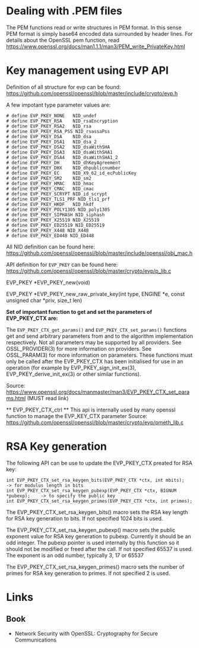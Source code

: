 # Dealing with .PEM files

The PEM functions read or write structures in PEM format. In this sense PEM format is simply base64 encoded data surrounded by header lines. For details about the OpenSSL pem function, read https://www.openssl.org/docs/man1.1.1/man3/PEM_write_PrivateKey.html

# Key management using EVP API

Definition of all structure for evp can be found: https://github.com/openssl/openssl/blob/master/include/crypto/evp.h

A few impotant type parameter values are:
```
# define EVP_PKEY_NONE   NID_undef
# define EVP_PKEY_RSA    NID_rsaEncryption
# define EVP_PKEY_RSA2   NID_rsa
# define EVP_PKEY_RSA_PSS NID_rsassaPss
# define EVP_PKEY_DSA    NID_dsa
# define EVP_PKEY_DSA1   NID_dsa_2
# define EVP_PKEY_DSA2   NID_dsaWithSHA
# define EVP_PKEY_DSA3   NID_dsaWithSHA1
# define EVP_PKEY_DSA4   NID_dsaWithSHA1_2
# define EVP_PKEY_DH     NID_dhKeyAgreement
# define EVP_PKEY_DHX    NID_dhpublicnumber
# define EVP_PKEY_EC     NID_X9_62_id_ecPublicKey
# define EVP_PKEY_SM2    NID_sm2
# define EVP_PKEY_HMAC   NID_hmac
# define EVP_PKEY_CMAC   NID_cmac
# define EVP_PKEY_SCRYPT NID_id_scrypt
# define EVP_PKEY_TLS1_PRF NID_tls1_prf
# define EVP_PKEY_HKDF   NID_hkdf
# define EVP_PKEY_POLY1305 NID_poly1305
# define EVP_PKEY_SIPHASH NID_siphash
# define EVP_PKEY_X25519 NID_X25519
# define EVP_PKEY_ED25519 NID_ED25519
# define EVP_PKEY_X448 NID_X448
# define EVP_PKEY_ED448 NID_ED448
```
All NID definition can be found here: https://github.com/openssl/openssl/blob/master/include/openssl/obj_mac.h


API definition for ``EVP_PKEY`` can be found here: https://github.com/openssl/openssl/blob/master/crypto/evp/p_lib.c


EVP_PKEY *EVP_PKEY_new(void)

EVP_PKEY *EVP_PKEY_new_raw_private_key(int type, ENGINE *e, const unsigned char *priv, size_t len)

**Set of important function to get and set the parameters of EVP_PKEY_CTX are:**

The ``EVP_PKEY_CTX_get_params()`` and ``EVP_PKEY_CTX_set_params()`` functions get and send arbitrary parameters from and to the algorithm implementation respectively. Not all parameters may be supported by all providers. See OSSL_PROVIDER(3) for more information on providers. See OSSL_PARAM(3) for more information on parameters. These functions must only be called after the EVP_PKEY_CTX has been initialised for use in an operation (for example by EVP_PKEY_sign_init_ex(3), EVP_PKEY_derive_init_ex(3) or other similar functions).

Source: https://www.openssl.org/docs/manmaster/man3/EVP_PKEY_CTX_set_params.html  (MUST read link)

** EVP_PKEY_CTX_ctrl **
This api is internally used by many openssl function to manage the EVP_KEY_CTX parameter
Source: https://github.com/openssl/openssl/blob/master/crypto/evp/pmeth_lib.c


# RSA Key generation

The following API can be use to update the EVP_PKEY_CTX preated for RSA key:
```
int EVP_PKEY_CTX_set_rsa_keygen_bits(EVP_PKEY_CTX *ctx, int mbits);           -> for modulus length in bits
int EVP_PKEY_CTX_set_rsa_keygen_pubexp(EVP_PKEY_CTX *ctx, BIGNUM *pubexp);    -> to specify the public key
int EVP_PKEY_CTX_set_rsa_keygen_primes(EVP_PKEY_CTX *ctx, int primes);        
```
The EVP_PKEY_CTX_set_rsa_keygen_bits() macro sets the RSA key length for RSA key generation to bits. If not specified 1024 bits is used.

The EVP_PKEY_CTX_set_rsa_keygen_pubexp() macro sets the public exponent value for RSA key generation to pubexp. Currently it should be an odd integer. The pubexp pointer is used internally by this function so it should not be modified or freed after the call. If not specified 65537 is used. The exponent is an odd number, typically 3, 17 or 65537

The EVP_PKEY_CTX_set_rsa_keygen_primes() macro sets the number of primes for RSA key generation to primes. If not specified 2 is used.


# Links
## Book
- Network Security with OpenSSL: Cryptography for Secure Communications
